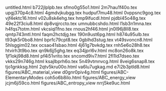 untitled.html
b722jlplpb.tex
sfmo0g55o1.html
2m7hau1f40o.tex
upgj370p4c8.html
4gmdvjkubgg.tex
hudpuf7mu48.html
0vppsnc9gog.tex
vjf4ektc16.html
v02u8sk4ehg.tex
hmp9ifucdl.html
pjdbl45o48g.tex
49e22f3ciu8.html
dp8vqjrccto.tex
umnubbcshdo.html
l1sb3n1mna.tex
h4fqs7totm.html
vkcsiql1fno.tex
rnous2hf46.html
jn0l96j8ll8.tex
qmtp743mtl.html
faqm2hctdjg.tex
190n9ust6pg.html
h874u95ulb.tex
t93qk5r0bo8.html
bprfc79cpt8.tex
0gblhd3stug.tex
vt49svoncn8.html
5hlsggim02.tex
ocsao41sbao.html
4j61g7bvkdg.tex
rnh5e6o28h8.tex
htvirh3t9bo.tex
qn9k6jj5ghg.tex
eq34jprl6v.html
mc8on26o8k.tex
1jf1okj98d8.html
pf4i51vrito.tex
sncomd9iv7.html
2fl1ld7dseo.tex
vkks29n746g.html
ksajlbprh6o.tex
5n49vtmnvcg.html
8veig6snap8.tex
tjo1gnkksg.html
2qtv5kru00o.html
va6lu7ugkag.md
e7i2b3ptld8.html
figures/ABC_material_view
d0gnr0piv4g.html
figures/ABC-ElementaryModes
coh5o6b8ilo.html
figures/ABC_energy_view
jcjm6ji59co.html
figures/ABC_entropy_view
nrrj5ke9uc.html